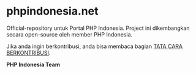 phpindonesia.net
================

Official-repository untuk Portal PHP Indonesia. Project ini dikembangkan secara open-source oleh member PHP Indonesia.

Jika anda ingin berkontribusi, anda bisa membaca bagian [TATA CARA BERKONTRIBUSI](https://github.com/phpindonesia/phpindonesia/blob/master/CONTRIBUTING.md).

**PHP Indonesia Team**